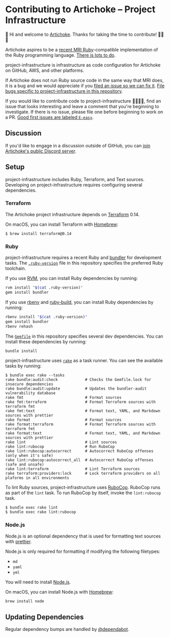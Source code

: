 # Contributing to Artichoke – Project Infrastructure

👋 Hi and welcome to [Artichoke]. Thanks for taking the time to contribute!
💪💎🙌

Artichoke aspires to be a [recent MRI Ruby][mri-target]-compatible
implementation of the Ruby programming language. [There is lots to do].

[mri-target]:
  https://github.com/artichoke/artichoke/blob/trunk/RUBYSPEC.md#mri-target

project-infrastructure is infrastructure as code configuration for Artichoke on
GitHub, AWS, and other platforms.

If Artichoke does not run Ruby source code in the same way that MRI does, it is
a bug and we would appreciate if you [filed an issue so we can fix it]. [File
bugs specific to project-infrastructure in this repository].

If you would like to contribute code to project-infrastructure 👩‍💻👨‍💻, find an
issue that looks interesting and leave a comment that you're beginning to
investigate. If there is no issue, please file one before beginning to work on a
PR. [Good first issues are labeled `E-easy`].

## Discussion

If you'd like to engage in a discussion outside of GitHub, you can [join
Artichoke's public Discord server].

## Setup

project-infrastructure includes Ruby, Terraform, and Text sources. Developing on
project-infrastructure requires configuring several dependencies.

### Terraform

The Artichoke project infrastructure depends on [Terraform] 0.14.

On macOS, you can install Terraform with [Homebrew]:

```console
$ brew install terraform@0.14
```

### Ruby

project-infrastructure requires a recent Ruby and [bundler] for development
tasks. The [`.ruby-version`](.ruby-version) file in this repository specifies
the preferred Ruby toolchain.

If you use [RVM], you can install Ruby dependencies by running:

```sh
rvm install "$(cat .ruby-version)"
gem install bundler
```

If you use [rbenv] and [ruby-build], you can install Ruby dependencies by
running:

```sh
rbenv install "$(cat .ruby-version)"
gem install bundler
rbenv rehash
```

The [`Gemfile`](Gemfile) in this repository specifies several dev dependencies.
You can install these dependencies by running:

```sh
bundle install
```

[rvm]: https://rvm.io/
[rbenv]: https://github.com/rbenv/rbenv
[ruby-build]: https://github.com/rbenv/ruby-build

project-infrastructure uses [`rake`](Rakefile) as a task runner. You can see the
available tasks by running:

```console
$ bundle exec rake --tasks
rake bundle:audit:check            # Checks the Gemfile.lock for insecure dependencies
rake bundle:audit:update           # Updates the bundler-audit vulnerability database
rake fmt                           # Format sources
rake fmt:terraform                 # Format Terraform sources with terraform fmt
rake fmt:text                      # Format text, YAML, and Markdown sources with prettier
rake format                        # Format sources
rake format:terraform              # Format Terraform sources with terraform fmt
rake format:text                   # Format text, YAML, and Markdown sources with prettier
rake lint                          # Lint sources
rake lint:rubocop                  # Run RuboCop
rake lint:rubocop:autocorrect      # Autocorrect RuboCop offenses (only when it's safe)
rake lint:rubocop:autocorrect_all  # Autocorrect RuboCop offenses (safe and unsafe)
rake lint:terraform                # Lint Terraform sources
rake terraform:providers:lock      # Lock terraform providers on all plaforms in all environments
```

To lint Ruby sources, project-infrastructure uses [RuboCop]. RuboCop runs as
part of the `lint` task. To run RuboCop by itself, invoke the `lint:rubocop`
task.

```console
$ bundle exec rake lint
$ bundle exec rake lint:rubocop
```

### Node.js

Node.js is an optional dependency that is used for formatting text sources with
[prettier].

Node.js is only required for formatting if modifying the following filetypes:

- `md`
- `yaml`
- `yml`

You will need to install [Node.js].

On macOS, you can install Node.js with [Homebrew]:

```sh
brew install node
```

## Updating Dependencies

Regular dependency bumps are handled by [@dependabot].

[artichoke]: https://github.com/artichoke
[there is lots to do]: https://github.com/artichoke/artichoke/issues
[filed an issue so we can fix it]:
  https://github.com/artichoke/artichoke/issues/new
[file bugs specific to project-infrastructure in this repository]:
  https://github.com/artichoke/project-infrastructure/issues/new
[good first issues are labeled `e-easy`]:
  https://github.com/artichoke/project-infrastructure/labels/E-easy
[join artichoke's public discord server]: https://discord.gg/QCe2tp2
[terraform]: https://www.terraform.io/downloads
[homebrew]: https://docs.brew.sh/Installation
[bundler]: https://bundler.io/
[rubocop]: https://github.com/rubocop-hq/rubocop
[prettier]: https://prettier.io/
[node.js]: https://nodejs.org/en/download/package-manager/
[@dependabot]: https://dependabot.com/
